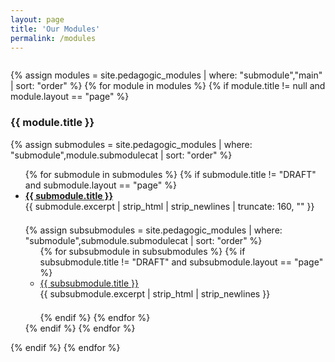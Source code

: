 ```yaml
---
layout: page
title: 'Our Modules'
permalink: /modules
---
```


<div class="info" style="margin-top: 2em">
    <div class="goal mx-5">
        <div class="mCourses">
            <div class="row">
                {% assign modules = site.pedagogic_modules | where: "submodule","main" | sort: "order" %}
                {% for module in modules %}
                {% if module.title != null and module.layout == "page" %}
                <div class="courseBox col-6 px-6" style="margin-bottom: 1em">
                    <div class="ui tab segment active">
                        <div class="modules">
                            <h3>{{ module.title }}</h3>
                            {% assign submodules = site.pedagogic_modules | where: "submodule",module.submodulecat |
                            sort: "order" %}
                            <ul>
                                {% for submodule in submodules %}
                                {% if submodule.title != "DRAFT" and submodule.layout == "page" %}
                                <li>
                                    <strong><a href="{{ site.baseurl }}{{ submodule.url }}">{{ submodule.title }}</a></strong>
                                    <br/>
                                    <div class="excerpt" style="padding-bottom: 1.5em">{{ submodule.excerpt | strip_html | strip_newlines | truncate: 160, "" }}</div>
                                    {% assign subsubmodules = site.pedagogic_modules | where: "submodule",submodule.submodulecat | sort: "order" %}
                                    <ul>
                                        {% for subsubmodule in subsubmodules %}
                                        {% if subsubmodule.title != "DRAFT" and subsubmodule.layout == "page" %}
                                        <li>
                                            <a href="{{ site.baseurl }}{{ subsubmodule.url }}">
                                                {{ subsubmodule.title }}</a>
                                                <br/>
                                                <div class="excerpt" style="padding-bottom: 1.5em">{{ subsubmodule.excerpt | strip_html | strip_newlines }}</div>
                                        </li>
                                        {% endif %}
                                        {% endfor %}
                                    </ul>
                                </li>
                                {% endif %}
                                {% endfor %}
                            </ul>
                        </div>
                    </div>
                </div>
                {% endif %}
                {% endfor %}
            </div>
        </div>
    </div>
</div>